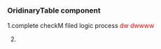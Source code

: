 ### OridinaryTable component
1.complete checkM filed logic process
<span style="color:red">dw</span>
<span style='color:red'>dwwww</span>

2.